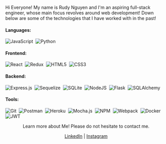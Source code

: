 <p>Hi Everyone! My name is Rudy Nguyen and I'm an aspiring full-stack engineer, whose main focus revolves around web development! Down below are some of the technologies that I have worked with in the past! </p>


#### Languages:

![JavaScript](https://img.shields.io/badge/JavaScript-323330?style=for-the-badge&logo=javascript&logoColor=F7DF1E)&nbsp; 
![Python](https://img.shields.io/badge/Python-14354C?style=for-the-badge&logo=python&logoColor=white)&nbsp;


#### Frontend:
![React](https://img.shields.io/badge/react-%2320232a.svg?style=for-the-badge&logo=react&logoColor=%2361DAFB)&nbsp;
![Redux](https://img.shields.io/badge/redux-%23593d88.svg?style=for-the-badge&logo=redux&logoColor=white)&nbsp;
![HTML5](https://img.shields.io/badge/html5-%23E34F26.svg?style=for-the-badge&logo=html5&logoColor=white)&nbsp;
![CSS3](https://img.shields.io/badge/css3-%231572B6.svg?style=for-the-badge&logo=css3&logoColor=white)&nbsp;


#### Backend:

![Express.js](https://img.shields.io/badge/express.js-%23404d59.svg?style=for-the-badge&logo=express&logoColor=%2361DAFB)&nbsp;
![Sequelize](https://img.shields.io/badge/Sequelize-52B0E7?style=for-the-badge&logo=Sequelize&logoColor=white)&nbsp;
![SQLite](https://img.shields.io/badge/sqlite-%2307405e.svg?style=for-the-badge&logo=sqlite&logoColor=white)&nbsp;
![NodeJS](https://img.shields.io/badge/Node.js-339933?style=for-the-badge&logo=nodedotjs&logoColor=white)&nbsp;
![Flask](https://img.shields.io/badge/Flask-000000?style=for-the-badge&logo=flask&logoColor=white)&nbsp;
![SQLAlchemy](https://img.shields.io/badge/SQLAlchemy-100000?style=for-the-badge&logo=sql&logoColor=BA1212&labelColor=AD0000&color=A90000)&nbsp; 


#### Tools:

![Git](https://img.shields.io/badge/GIT-E44C30?style=for-the-badge&logo=git&logoColor=white)&nbsp;
![Postman](https://img.shields.io/badge/Postman-FF6C37?style=for-the-badge&logo=postman&logoColor=white)&nbsp; 
![Heroku](https://img.shields.io/badge/heroku-%23430098.svg?style=for-the-badge&logo=heroku&logoColor=white)&nbsp; 
![Mocha.js](https://img.shields.io/badge/mocha.js-323330?style=for-the-badge&logo=mocha&logoColor=Brown)&nbsp;
![NPM](https://img.shields.io/badge/npm-CB3837?style=for-the-badge&logo=npm&logoColor=white)&nbsp;
![Webpack](https://img.shields.io/badge/webpack-%238DD6F9.svg?style=for-the-badge&logo=webpack&logoColor=black)&nbsp;
![Docker](https://img.shields.io/badge/docker-%230db7ed.svg?style=for-the-badge&logo=docker&logoColor=white)&nbsp;
![JWT](https://img.shields.io/badge/JWT-black?style=for-the-badge&logo=JSON%20web%20tokens)


<p align="center"> Learn more about Me! Please do not hesitate to contact me. <p> 
<p align="center"> <a href="https://www.linkedin.com/in/rudy-nguyen-454b0a242/">LinkedIn</a> | <a href="https://www.instagram.com/_rudynguyen/?hl=en">Instagram</a> </p>
